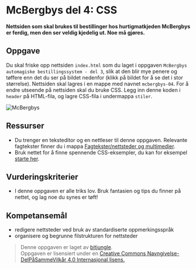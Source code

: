 McBergbys del 4: CSS
====================
**Nettsiden som skal brukes til bestillinger hos hurtigmatkjeden McBergbys er ferdig, men den ser veldig kjedelig ut. Noe må gjøres.**

Oppgave
-------
Du skal friske opp nettsiden `index.html` som du laget i oppgaven `McBergbys automagiske bestillingssystem - del 3`, slik at den blir mye penere og tøffere enn det du ser på bildet nedenfor (klikk på bildet for å se det i stor størrelse). Nettsiden skal lagres i en mappe med navnet `mcbergbys-04`. For å endre utseende på nettsiden skal du bruke CSS. Legg inn denne koden i `header` på HTML-fila, og lagre CSS-fila i undermappa `stiler`. 

![McBergbys](https://raw.githubusercontent.com/fagstoff/IT1/master/Bilder/McB04.png)

Ressurser
---------
* Du trenger en teksteditor og en nettleser til denne oppgaven. Relevante fagtekster finner du i mappa [Fagtekster/nettsteder og multimedier](https://github.com/bitjungle/IT1/tree/master/Fagtekster/nettsteder%20og%20multimedier).
* Bruk nettet for å finne spennende CSS-eksempler, du kan for eksempel [starte her](http://www.w3schools.com/css/css_examples.asp).

Vurderingskriterier
-------------------
* I denne oppgaven er alle triks lov. Bruk fantasien og tips du finner på nettet, og lag noe du synes er tøft!

Kompetansemål
-------------
* redigere nettsteder ved bruk av standardiserte oppmerkingsspråk
* organisere og begrunne filstrukturen for nettsteder

>Denne oppgaven er laget av [bitjungle](https://github.com/bitjungle).  
>Oppgaven er lisensiert under en
>[Creative Commons Navngivelse-DelPåSammeVilkår 4.0 Internasjonal lisens.
](http://creativecommons.org/licenses/by-sa/4.0/)
